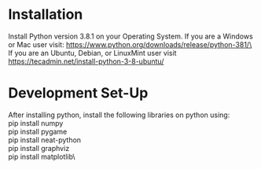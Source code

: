 # Installation
Install Python version 3.8.1 on your Operating System. If you are a Windows or Mac user visit: https://www.python.org/downloads/release/python-381/\
If you are an Ubuntu, Debian, or LinuxMint user visit https://tecadmin.net/install-python-3-8-ubuntu/
# Development Set-Up
After installing python, install the following libraries on python using:\
pip install numpy\
pip install pygame\
pip install neat-python\
pip install graphviz\
pip install matplotlib\

